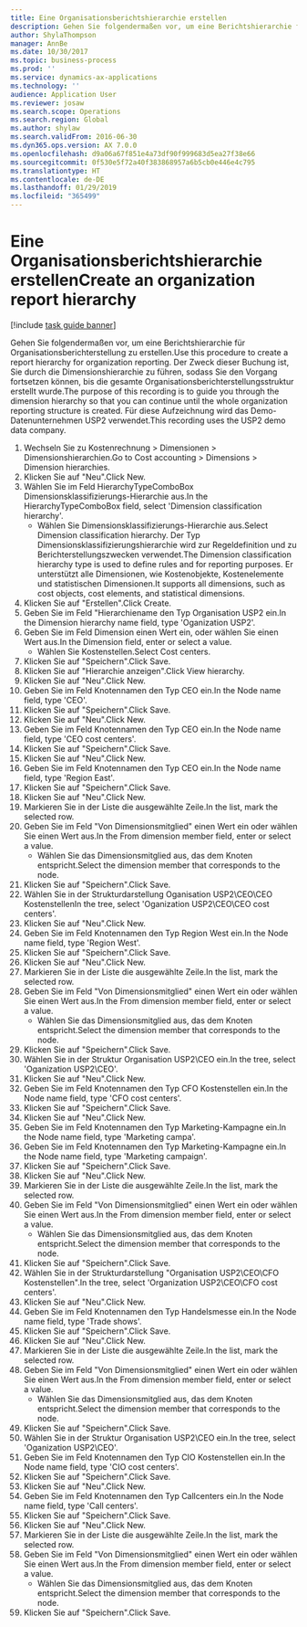 ```yaml
---
title: Eine Organisationsberichtshierarchie erstellen
description: Gehen Sie folgendermaßen vor, um eine Berichtshierarchie für Organisationsberichterstellung zu erstellen.
author: ShylaThompson
manager: AnnBe
ms.date: 10/30/2017
ms.topic: business-process
ms.prod: ''
ms.service: dynamics-ax-applications
ms.technology: ''
audience: Application User
ms.reviewer: josaw
ms.search.scope: Operations
ms.search.region: Global
ms.author: shylaw
ms.search.validFrom: 2016-06-30
ms.dyn365.ops.version: AX 7.0.0
ms.openlocfilehash: d9a06a67f851e4a73df90f999683d5ea27f38e66
ms.sourcegitcommit: 0f530e5f72a40f383868957a6b5cb0e446e4c795
ms.translationtype: HT
ms.contentlocale: de-DE
ms.lasthandoff: 01/29/2019
ms.locfileid: "365499"
---
```

# <a name="create-an-organization-report-hierarchy"></a><span data-ttu-id="ec8eb-103">Eine Organisationsberichtshierarchie erstellen</span><span class="sxs-lookup"><span data-stu-id="ec8eb-103">Create an organization report hierarchy</span></span>

[!include [task guide banner](../../includes/task-guide-banner.md)]

<span data-ttu-id="ec8eb-104">Gehen Sie folgendermaßen vor, um eine Berichtshierarchie für Organisationsberichterstellung zu erstellen.</span><span class="sxs-lookup"><span data-stu-id="ec8eb-104">Use this procedure to create a report hierarchy for organization reporting.</span></span> <span data-ttu-id="ec8eb-105">Der Zweck dieser Buchung ist, Sie durch die Dimensionshierarchie zu führen, sodass Sie den Vorgang fortsetzen können, bis die gesamte Organisationsberichterstellungsstruktur erstellt wurde.</span><span class="sxs-lookup"><span data-stu-id="ec8eb-105">The purpose of this recording is to guide you through the dimension hierarchy so that you can continue until the whole organization reporting structure is created.</span></span> <span data-ttu-id="ec8eb-106">Für diese Aufzeichnung wird das Demo-Datenunternehmen USP2 verwendet.</span><span class="sxs-lookup"><span data-stu-id="ec8eb-106">This recording uses the USP2 demo data company.</span></span>

1. <span data-ttu-id="ec8eb-107">Wechseln Sie zu Kostenrechnung > Dimensionen > Dimensionshierarchien.</span><span class="sxs-lookup"><span data-stu-id="ec8eb-107">Go to Cost accounting > Dimensions > Dimension hierarchies.</span></span>
2. <span data-ttu-id="ec8eb-108">Klicken Sie auf "Neu".</span><span class="sxs-lookup"><span data-stu-id="ec8eb-108">Click New.</span></span>
3. <span data-ttu-id="ec8eb-109">Wählen Sie im Feld HierarchyTypeComboBox Dimensionsklassifizierungs-Hierarchie aus.</span><span class="sxs-lookup"><span data-stu-id="ec8eb-109">In the HierarchyTypeComboBox field, select 'Dimension classification hierarchy'.</span></span>
    * <span data-ttu-id="ec8eb-110">Wählen Sie Dimensionsklassifizierungs-Hierarchie aus.</span><span class="sxs-lookup"><span data-stu-id="ec8eb-110">Select Dimension classification hierarchy.</span></span> <span data-ttu-id="ec8eb-111">Der Typ Dimensionsklassifizierungshierarchie wird zur Regeldefinition und zu Berichterstellungszwecken verwendet.</span><span class="sxs-lookup"><span data-stu-id="ec8eb-111">The Dimension classification hierarchy type is used to define rules and for reporting purposes.</span></span> <span data-ttu-id="ec8eb-112">Er unterstützt alle Dimensionen, wie Kostenobjekte, Kostenelemente und statistischen Dimensionen.</span><span class="sxs-lookup"><span data-stu-id="ec8eb-112">It supports all dimensions, such as cost objects, cost elements, and statistical dimensions.</span></span>  
4. <span data-ttu-id="ec8eb-113">Klicken Sie auf "Erstellen".</span><span class="sxs-lookup"><span data-stu-id="ec8eb-113">Click Create.</span></span>
5. <span data-ttu-id="ec8eb-114">Geben Sie im Feld "Hierarchiename den Typ Organisation USP2 ein.</span><span class="sxs-lookup"><span data-stu-id="ec8eb-114">In the Dimension hierarchy name field, type 'Oganization USP2'.</span></span>
6. <span data-ttu-id="ec8eb-115">Geben Sie im Feld Dimension einen Wert ein, oder wählen Sie einen Wert aus.</span><span class="sxs-lookup"><span data-stu-id="ec8eb-115">In the Dimension field, enter or select a value.</span></span>
    * <span data-ttu-id="ec8eb-116">Wählen Sie Kostenstellen.</span><span class="sxs-lookup"><span data-stu-id="ec8eb-116">Select Cost centers.</span></span>  
7. <span data-ttu-id="ec8eb-117">Klicken Sie auf "Speichern".</span><span class="sxs-lookup"><span data-stu-id="ec8eb-117">Click Save.</span></span>
8. <span data-ttu-id="ec8eb-118">Klicken Sie auf "Hierarchie anzeigen".</span><span class="sxs-lookup"><span data-stu-id="ec8eb-118">Click View hierarchy.</span></span>
9. <span data-ttu-id="ec8eb-119">Klicken Sie auf "Neu".</span><span class="sxs-lookup"><span data-stu-id="ec8eb-119">Click New.</span></span>
10. <span data-ttu-id="ec8eb-120">Geben Sie im Feld Knotennamen den Typ CEO ein.</span><span class="sxs-lookup"><span data-stu-id="ec8eb-120">In the Node name field, type 'CEO'.</span></span>
11. <span data-ttu-id="ec8eb-121">Klicken Sie auf "Speichern".</span><span class="sxs-lookup"><span data-stu-id="ec8eb-121">Click Save.</span></span>
12. <span data-ttu-id="ec8eb-122">Klicken Sie auf "Neu".</span><span class="sxs-lookup"><span data-stu-id="ec8eb-122">Click New.</span></span>
13. <span data-ttu-id="ec8eb-123">Geben Sie im Feld Knotennamen den Typ CEO ein.</span><span class="sxs-lookup"><span data-stu-id="ec8eb-123">In the Node name field, type 'CEO cost centers'.</span></span>
14. <span data-ttu-id="ec8eb-124">Klicken Sie auf "Speichern".</span><span class="sxs-lookup"><span data-stu-id="ec8eb-124">Click Save.</span></span>
15. <span data-ttu-id="ec8eb-125">Klicken Sie auf "Neu".</span><span class="sxs-lookup"><span data-stu-id="ec8eb-125">Click New.</span></span>
16. <span data-ttu-id="ec8eb-126">Geben Sie im Feld Knotennamen den Typ CEO ein.</span><span class="sxs-lookup"><span data-stu-id="ec8eb-126">In the Node name field, type 'Region East'.</span></span>
17. <span data-ttu-id="ec8eb-127">Klicken Sie auf "Speichern".</span><span class="sxs-lookup"><span data-stu-id="ec8eb-127">Click Save.</span></span>
18. <span data-ttu-id="ec8eb-128">Klicken Sie auf "Neu".</span><span class="sxs-lookup"><span data-stu-id="ec8eb-128">Click New.</span></span>
19. <span data-ttu-id="ec8eb-129">Markieren Sie in der Liste die ausgewählte Zeile.</span><span class="sxs-lookup"><span data-stu-id="ec8eb-129">In the list, mark the selected row.</span></span>
20. <span data-ttu-id="ec8eb-130">Geben Sie im Feld "Von Dimensionsmitglied" einen Wert ein oder wählen Sie einen Wert aus.</span><span class="sxs-lookup"><span data-stu-id="ec8eb-130">In the From dimension member field, enter or select a value.</span></span>
    * <span data-ttu-id="ec8eb-131">Wählen Sie das Dimensionsmitglied aus, das dem Knoten entspricht.</span><span class="sxs-lookup"><span data-stu-id="ec8eb-131">Select the dimension member that corresponds to the node.</span></span>  
21. <span data-ttu-id="ec8eb-132">Klicken Sie auf "Speichern".</span><span class="sxs-lookup"><span data-stu-id="ec8eb-132">Click Save.</span></span>
22. <span data-ttu-id="ec8eb-133">Wählen Sie in der Strukturdarstellung Oganisation USP2\CEO\CEO Kostenstellen</span><span class="sxs-lookup"><span data-stu-id="ec8eb-133">In the tree, select 'Oganization USP2\CEO\CEO cost centers'.</span></span>
23. <span data-ttu-id="ec8eb-134">Klicken Sie auf "Neu".</span><span class="sxs-lookup"><span data-stu-id="ec8eb-134">Click New.</span></span>
24. <span data-ttu-id="ec8eb-135">Geben Sie im Feld Knotennamen den Typ Region West ein.</span><span class="sxs-lookup"><span data-stu-id="ec8eb-135">In the Node name field, type 'Region West'.</span></span>
25. <span data-ttu-id="ec8eb-136">Klicken Sie auf "Speichern".</span><span class="sxs-lookup"><span data-stu-id="ec8eb-136">Click Save.</span></span>
26. <span data-ttu-id="ec8eb-137">Klicken Sie auf "Neu".</span><span class="sxs-lookup"><span data-stu-id="ec8eb-137">Click New.</span></span>
27. <span data-ttu-id="ec8eb-138">Markieren Sie in der Liste die ausgewählte Zeile.</span><span class="sxs-lookup"><span data-stu-id="ec8eb-138">In the list, mark the selected row.</span></span>
28. <span data-ttu-id="ec8eb-139">Geben Sie im Feld "Von Dimensionsmitglied" einen Wert ein oder wählen Sie einen Wert aus.</span><span class="sxs-lookup"><span data-stu-id="ec8eb-139">In the From dimension member field, enter or select a value.</span></span>
    * <span data-ttu-id="ec8eb-140">Wählen Sie das Dimensionsmitglied aus, das dem Knoten entspricht.</span><span class="sxs-lookup"><span data-stu-id="ec8eb-140">Select the dimension member that corresponds to the node.</span></span>  
29. <span data-ttu-id="ec8eb-141">Klicken Sie auf "Speichern".</span><span class="sxs-lookup"><span data-stu-id="ec8eb-141">Click Save.</span></span>
30. <span data-ttu-id="ec8eb-142">Wählen Sie in der Struktur Organisation USP2\CEO ein.</span><span class="sxs-lookup"><span data-stu-id="ec8eb-142">In the tree, select 'Oganization USP2\CEO'.</span></span>
31. <span data-ttu-id="ec8eb-143">Klicken Sie auf "Neu".</span><span class="sxs-lookup"><span data-stu-id="ec8eb-143">Click New.</span></span>
32. <span data-ttu-id="ec8eb-144">Geben Sie im Feld Knotennamen den Typ CFO Kostenstellen ein.</span><span class="sxs-lookup"><span data-stu-id="ec8eb-144">In the Node name field, type 'CFO cost centers'.</span></span>
33. <span data-ttu-id="ec8eb-145">Klicken Sie auf "Speichern".</span><span class="sxs-lookup"><span data-stu-id="ec8eb-145">Click Save.</span></span>
34. <span data-ttu-id="ec8eb-146">Klicken Sie auf "Neu".</span><span class="sxs-lookup"><span data-stu-id="ec8eb-146">Click New.</span></span>
35. <span data-ttu-id="ec8eb-147">Geben Sie im Feld Knotennamen den Typ Marketing-Kampagne ein.</span><span class="sxs-lookup"><span data-stu-id="ec8eb-147">In the Node name field, type 'Marketing campa'.</span></span>
36. <span data-ttu-id="ec8eb-148">Geben Sie im Feld Knotennamen den Typ Marketing-Kampagne ein.</span><span class="sxs-lookup"><span data-stu-id="ec8eb-148">In the Node name field, type 'Marketing campaign'.</span></span>
37. <span data-ttu-id="ec8eb-149">Klicken Sie auf "Speichern".</span><span class="sxs-lookup"><span data-stu-id="ec8eb-149">Click Save.</span></span>
38. <span data-ttu-id="ec8eb-150">Klicken Sie auf "Neu".</span><span class="sxs-lookup"><span data-stu-id="ec8eb-150">Click New.</span></span>
39. <span data-ttu-id="ec8eb-151">Markieren Sie in der Liste die ausgewählte Zeile.</span><span class="sxs-lookup"><span data-stu-id="ec8eb-151">In the list, mark the selected row.</span></span>
40. <span data-ttu-id="ec8eb-152">Geben Sie im Feld "Von Dimensionsmitglied" einen Wert ein oder wählen Sie einen Wert aus.</span><span class="sxs-lookup"><span data-stu-id="ec8eb-152">In the From dimension member field, enter or select a value.</span></span>
    * <span data-ttu-id="ec8eb-153">Wählen Sie das Dimensionsmitglied aus, das dem Knoten entspricht.</span><span class="sxs-lookup"><span data-stu-id="ec8eb-153">Select the dimension member that corresponds to the node.</span></span>  
41. <span data-ttu-id="ec8eb-154">Klicken Sie auf "Speichern".</span><span class="sxs-lookup"><span data-stu-id="ec8eb-154">Click Save.</span></span>
42. <span data-ttu-id="ec8eb-155">Wählen Sie in der Strukturdarstellung "Organisation USP2\CEO\CFO Kostenstellen".</span><span class="sxs-lookup"><span data-stu-id="ec8eb-155">In the tree, select 'Organization USP2\CEO\CFO cost centers'.</span></span>
43. <span data-ttu-id="ec8eb-156">Klicken Sie auf "Neu".</span><span class="sxs-lookup"><span data-stu-id="ec8eb-156">Click New.</span></span>
44. <span data-ttu-id="ec8eb-157">Geben Sie im Feld Knotennamen den Typ Handelsmesse  ein.</span><span class="sxs-lookup"><span data-stu-id="ec8eb-157">In the Node name field, type 'Trade shows'.</span></span>
45. <span data-ttu-id="ec8eb-158">Klicken Sie auf "Speichern".</span><span class="sxs-lookup"><span data-stu-id="ec8eb-158">Click Save.</span></span>
46. <span data-ttu-id="ec8eb-159">Klicken Sie auf "Neu".</span><span class="sxs-lookup"><span data-stu-id="ec8eb-159">Click New.</span></span>
47. <span data-ttu-id="ec8eb-160">Markieren Sie in der Liste die ausgewählte Zeile.</span><span class="sxs-lookup"><span data-stu-id="ec8eb-160">In the list, mark the selected row.</span></span>
48. <span data-ttu-id="ec8eb-161">Geben Sie im Feld "Von Dimensionsmitglied" einen Wert ein oder wählen Sie einen Wert aus.</span><span class="sxs-lookup"><span data-stu-id="ec8eb-161">In the From dimension member field, enter or select a value.</span></span>
    * <span data-ttu-id="ec8eb-162">Wählen Sie das Dimensionsmitglied aus, das dem Knoten entspricht.</span><span class="sxs-lookup"><span data-stu-id="ec8eb-162">Select the dimension member that corresponds to the node.</span></span>  
49. <span data-ttu-id="ec8eb-163">Klicken Sie auf "Speichern".</span><span class="sxs-lookup"><span data-stu-id="ec8eb-163">Click Save.</span></span>
50. <span data-ttu-id="ec8eb-164">Wählen Sie in der Struktur Organisation USP2\CEO ein.</span><span class="sxs-lookup"><span data-stu-id="ec8eb-164">In the tree, select 'Oganization USP2\CEO'.</span></span>
51. <span data-ttu-id="ec8eb-165">Geben Sie im Feld Knotennamen den Typ CIO Kostenstellen ein.</span><span class="sxs-lookup"><span data-stu-id="ec8eb-165">In the Node name field, type 'CIO cost centers'.</span></span>
52. <span data-ttu-id="ec8eb-166">Klicken Sie auf "Speichern".</span><span class="sxs-lookup"><span data-stu-id="ec8eb-166">Click Save.</span></span>
53. <span data-ttu-id="ec8eb-167">Klicken Sie auf "Neu".</span><span class="sxs-lookup"><span data-stu-id="ec8eb-167">Click New.</span></span>
54. <span data-ttu-id="ec8eb-168">Geben Sie im Feld Knotennamen den Typ Callcenters ein.</span><span class="sxs-lookup"><span data-stu-id="ec8eb-168">In the Node name field, type 'Call centers'.</span></span>
55. <span data-ttu-id="ec8eb-169">Klicken Sie auf "Speichern".</span><span class="sxs-lookup"><span data-stu-id="ec8eb-169">Click Save.</span></span>
56. <span data-ttu-id="ec8eb-170">Klicken Sie auf "Neu".</span><span class="sxs-lookup"><span data-stu-id="ec8eb-170">Click New.</span></span>
57. <span data-ttu-id="ec8eb-171">Markieren Sie in der Liste die ausgewählte Zeile.</span><span class="sxs-lookup"><span data-stu-id="ec8eb-171">In the list, mark the selected row.</span></span>
58. <span data-ttu-id="ec8eb-172">Geben Sie im Feld "Von Dimensionsmitglied" einen Wert ein oder wählen Sie einen Wert aus.</span><span class="sxs-lookup"><span data-stu-id="ec8eb-172">In the From dimension member field, enter or select a value.</span></span>
    * <span data-ttu-id="ec8eb-173">Wählen Sie das Dimensionsmitglied aus, das dem Knoten entspricht.</span><span class="sxs-lookup"><span data-stu-id="ec8eb-173">Select the dimension member that corresponds to the node.</span></span>  
59. <span data-ttu-id="ec8eb-174">Klicken Sie auf "Speichern".</span><span class="sxs-lookup"><span data-stu-id="ec8eb-174">Click Save.</span></span>

